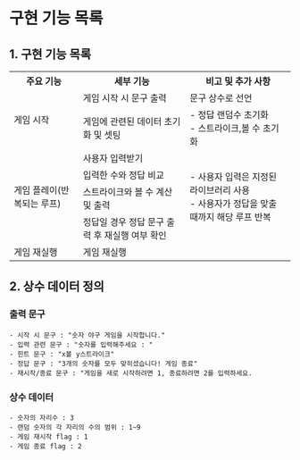 # 구현 기능 목록

## 1. 구현 기능 목록

<table>
  <th>주요 기능</th>
  <th>세부 기능</th>
  <th>비고 및 추가 사항</th>
  <tr>
    <td rowspan="2">게임 시작</td>
    <td>게임 시작 시 문구 출력</td>
    <td>문구 상수로 선언</td>
  </tr>
  <tr>
    <td>게임에 관련된 데이터 초기화 및 셋팅</td>
    <td>- 정답 랜덤수 초기화<br>- 스트라이크,볼 수 초기화</td>
  </tr>
  <tr>
    <td rowspan="4">게임 플레이(반복되는 루프)</td>
    <td>사용자 입력받기</td>
    <td rowspan="4">- 사용자 입력은 지정된 라이브러리 사용<br>
                    - 사용자가 정답을 맞출 때까지 해당 루프 반복 <br>
    </td>
  </tr>
  <tr>
    <td>입력한 수와 정답 비교</td>
  </tr>
  <tr>
    <td>스트라이크와 볼 수 계산 및 출력</td>
  </tr>
  <tr>
    <td>정답일 경우 정답 문구 출력 후 재실행 여부 확인</td>
  </tr>
  <tr>
    <td>게임 재실행</td>
    <td>게임 재실행</td>
  </tr>
</table>

## 2. 상수 데이터 정의

### 출력 문구

    - 시작 시 문구 : "숫자 야구 게임을 시작합니다."
    - 입력 관련 문구 : "숫자를 입력해주세요 : "
    - 힌트 문구 : "x볼 y스트라이크"
    - 정답 문구 : "3개의 숫자를 모두 맞히셨습니다! 게임 종료"
    - 재시작/종료 문구 : "게임을 새로 시작하려면 1, 종료하려면 2를 입력하세요.

### 상수 데이터

    - 숫자의 자리수 : 3
    - 랜덤 숫자의 각 자리의 수의 범위 : 1~9
    - 게임 재시작 flag : 1
    - 게임 종료 flag : 2
